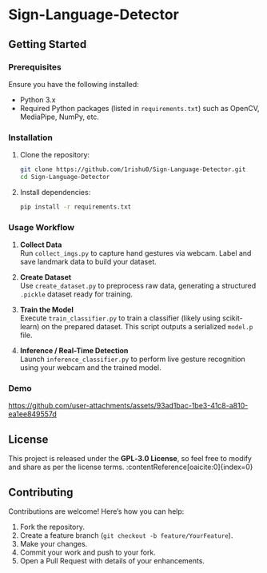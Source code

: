 # Sign-Language-Detector

## Getting Started

### Prerequisites

Ensure you have the following installed:

- Python 3.x
- Required Python packages (listed in `requirements.txt`) such as OpenCV, MediaPipe, NumPy, etc.

### Installation

1. Clone the repository:
    ```bash
    git clone https://github.com/1rishu0/Sign-Language-Detector.git
    cd Sign-Language-Detector
    ```

2. Install dependencies:
    ```bash
    pip install -r requirements.txt
    ```

### Usage Workflow

1. **Collect Data**  
   Run `collect_imgs.py` to capture hand gestures via webcam. Label and save landmark data to build your dataset.

2. **Create Dataset**  
   Use `create_dataset.py` to preprocess raw data, generating a structured `.pickle` dataset ready for training.

3. **Train the Model**  
   Execute `train_classifier.py` to train a classifier (likely using scikit-learn) on the prepared dataset. This script outputs a serialized `model.p` file.

4. **Inference / Real-Time Detection**  
   Launch `inference_classifier.py` to perform live gesture recognition using your webcam and the trained model.

### Demo

https://github.com/user-attachments/assets/93ad1bac-1be3-41c8-a810-ea1ee849557d

## License

This project is released under the **GPL‑3.0 License**, so feel free to modify and share as per the license terms. :contentReference[oaicite:0]{index=0}

## Contributing

Contributions are welcome! Here’s how you can help:

1. Fork the repository.
2. Create a feature branch (`git checkout -b feature/YourFeature`).
3. Make your changes.
4. Commit your work and push to your fork.
5. Open a Pull Request with details of your enhancements.
